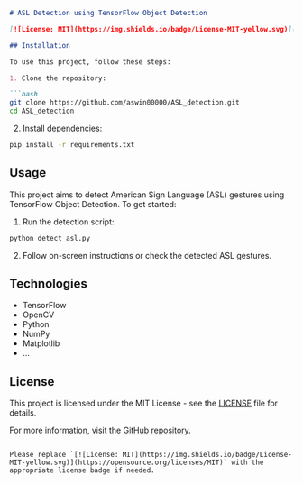 ```markdown
# ASL Detection using TensorFlow Object Detection

[![License: MIT](https://img.shields.io/badge/License-MIT-yellow.svg)](https://opensource.org/licenses/MIT)

## Installation

To use this project, follow these steps:

1. Clone the repository:

```bash
git clone https://github.com/aswin00000/ASL_detection.git
cd ASL_detection
```

2. Install dependencies:

```bash
pip install -r requirements.txt
```

## Usage

This project aims to detect American Sign Language (ASL) gestures using TensorFlow Object Detection. To get started:

1. Run the detection script:

```bash
python detect_asl.py
```

2. Follow on-screen instructions or check the detected ASL gestures.

## Technologies

- TensorFlow
- OpenCV
- Python
- NumPy
- Matplotlib
- ...

## License

This project is licensed under the MIT License - see the [LICENSE](LICENSE) file for details.

For more information, visit the [GitHub repository](https://github.com/aswin00000/ASL_detection).
```

Please replace `[![License: MIT](https://img.shields.io/badge/License-MIT-yellow.svg)](https://opensource.org/licenses/MIT)` with the appropriate license badge if needed.
